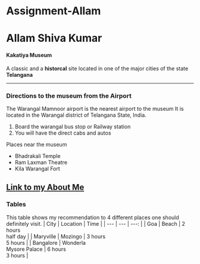 # Assignment-Allam
# Allam Shiva Kumar
#### Kakatiya Museum

A classic and a **historcal** site located in one of the major cities of the state **Telangana**

---
### Directions to the museum from the Airport

The Warangal Mamnoor airport is the nearest airport to the museum
It is located in the Warangal district of Telangana State, India.
1. Board the warangal bus stop or Railway station<br>
2. You will have the direct cabs and autos<br>

Places near the museum
- Bhadrakali Temple
- Ram Laxman Theatre
- Kila Warangal Fort

[Link to my About Me](https://github.com/Shiva17011999/Assignment2-Allam/blob/main/AboutMe.md)
---
### Tables
This table shows my recommendation to 4 different places one should definitely visit.
| City | Location | Time |
| --- | --- | ---: |
| Goa | Beach | 2 hours <br> half day |
| Maryville | Mozingo | 3 hours <br> 5 hours |
| Bangalore | Wonderla <br> Mysore Palace | 6 hours <br> 3 hours |


